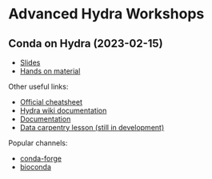 # Advanced Hydra Workshops

## Conda on Hydra (2023-02-15)
- [Slides](conda/conda_intro_slides.pdf)
- [Hands on material](conda/conda.md)

Other useful links:
- [Official cheatsheet](https://docs.conda.io/projects/conda/en/latest/_downloads/a35958a2a7fa1e927e7dfb61ebcd69a9/conda-4.14.pdf)
- [Hydra wiki documentation](https://confluence.si.edu/display/HPC/Using+Conda)
- [Documentation](https://docs.conda.io/en/latest/)
- [Data carpentry lesson (still in development)](https://carpentries-incubator.github.io/introduction-to-conda-for-data-scientists/)

Popular channels:
- [conda-forge](https://conda-forge.org/)
- [bioconda](https://bioconda.github.io/)
